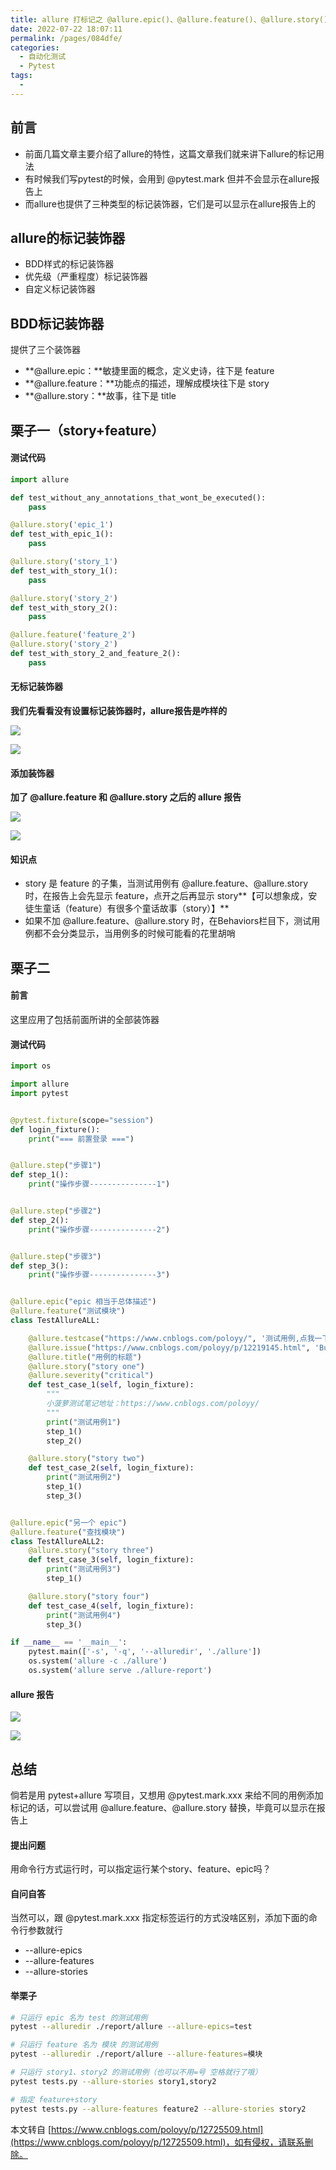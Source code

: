 ```yaml
---
title: allure 打标记之 @allure.epic()、@allure.feature()、@allure.story() 的详细使用
date: 2022-07-22 18:07:11
permalink: /pages/084dfe/
categories:
  - 自动化测试
  - Pytest
tags:
  - 
---
```

前言
--

*   前面几篇文章主要介绍了allure的特性，这篇文章我们就来讲下allure的标记用法
*   有时候我们写pytest的时候，会用到 @pytest.mark 但并不会显示在allure报告上
*   而allure也提供了三种类型的标记装饰器，它们是可以显示在allure报告上的

allure的标记装饰器
------------

*   BDD样式的标记装饰器
*   优先级（严重程度）标记装饰器
*   自定义标记装饰器

BDD标记装饰器
--------

提供了三个装饰器

*   **@allure.epic：**敏捷里面的概念，定义史诗，往下是 feature
*   **@allure.feature：**功能点的描述，理解成模块往下是 story
*   **@allure.story：**故事，往下是 title

栗子一（story+feature）
------------------

#### 测试代码

```python
import allure

def test_without_any_annotations_that_wont_be_executed():
    pass

@allure.story('epic_1')
def test_with_epic_1():
    pass

@allure.story('story_1')
def test_with_story_1():
    pass

@allure.story('story_2')
def test_with_story_2():
    pass

@allure.feature('feature_2')
@allure.story('story_2')
def test_with_story_2_and_feature_2():
    pass
```

#### 无标记装饰器

**我们先看看没有设置标记装饰器时，allure报告是咋样的**

![](https://img2020.cnblogs.com/blog/1896874/202004/1896874-20200419143545313-1192847935.png)

 ![](https://img2020.cnblogs.com/blog/1896874/202004/1896874-20200419143547509-461702889.png)

#### 添加装饰器

**加了 @allure.feature 和 @allure.story 之后的 allure 报告**

![](https://img2020.cnblogs.com/blog/1896874/202004/1896874-20200419143646436-112943561.png)

![](https://img2020.cnblogs.com/blog/1896874/202004/1896874-20200419143700757-1044518704.png)

#### 知识点

*   story 是 feature 的子集，当测试用例有 @allure.feature、@allure.story 时，在报告上会先显示 feature，点开之后再显示 story**【可以想象成，安徒生童话（feature）有很多个童话故事（story）】**
*   如果不加 @allure.feature、@allure.story 时，在Behaviors栏目下，测试用例都不会分类显示，当用例多的时候可能看的花里胡哨

栗子二
---

#### 前言

这里应用了包括前面所讲的全部装饰器

#### 测试代码

```python
import os

import allure
import pytest


@pytest.fixture(scope="session")
def login_fixture():
    print("=== 前置登录 ===")


@allure.step("步骤1")
def step_1():
    print("操作步骤---------------1")


@allure.step("步骤2")
def step_2():
    print("操作步骤---------------2")


@allure.step("步骤3")
def step_3():
    print("操作步骤---------------3")


@allure.epic("epic 相当于总体描述")
@allure.feature("测试模块")
class TestAllureALL:

    @allure.testcase("https://www.cnblogs.com/poloyy/", '测试用例,点我一下')
    @allure.issue("https://www.cnblogs.com/poloyy/p/12219145.html", 'Bug 链接,点我一下')
    @allure.title("用例的标题")
    @allure.story("story one")
    @allure.severity("critical")
    def test_case_1(self, login_fixture):
        """
        小菠萝测试笔记地址：https://www.cnblogs.com/poloyy/
        """
        print("测试用例1")
        step_1()
        step_2()

    @allure.story("story two")
    def test_case_2(self, login_fixture):
        print("测试用例2")
        step_1()
        step_3()


@allure.epic("另一个 epic")
@allure.feature("查找模块")
class TestAllureALL2:
    @allure.story("story three")
    def test_case_3(self, login_fixture):
        print("测试用例3")
        step_1()

    @allure.story("story four")
    def test_case_4(self, login_fixture):
        print("测试用例4")
        step_3()

if __name__ == '__main__':
    pytest.main(['-s', '-q', '--alluredir', './allure'])
    os.system('allure -c ./allure')
    os.system('allure serve ./allure-report')
```

#### allure 报告

![](https://img2020.cnblogs.com/blog/1896874/202010/1896874-20201027222800445-1537547444.png)

![](https://img2020.cnblogs.com/blog/1896874/202010/1896874-20201027222813521-133031475.png)

总结
--

倘若是用 pytest+allure 写项目，又想用 @pytest.mark.xxx 来给不同的用例添加标记的话，可以尝试用 @allure.feature、@allure.story 替换，毕竟可以显示在报告上

#### 提出问题

用命令行方式运行时，可以指定运行某个story、feature、epic吗？

#### 自问自答

当然可以，跟 @pytest.mark.xxx 指定标签运行的方式没啥区别，添加下面的命令行参数就行

*   --allure-epics
*   --allure-features
*   --allure-stories

#### 举栗子

```bash
# 只运行 epic 名为 test 的测试用例
pytest --alluredir ./report/allure --allure-epics=test

# 只运行 feature 名为 模块 的测试用例
pytest --alluredir ./report/allure --allure-features=模块

# 只运行 story1、story2 的测试用例（也可以不用=号 空格就行了哦）
pytest tests.py --allure-stories story1,story2

# 指定 feature+story
pytest tests.py --allure-features feature2 --allure-stories story2
```

  

本文转自 [https://www.cnblogs.com/poloyy/p/12725509.html](https://www.cnblogs.com/poloyy/p/12725509.html)，如有侵权，请联系删除。